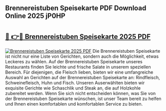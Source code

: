 ## Brennereistuben Speisekarte PDF Download Online 2025 jP0HP

# <h2><a href="http://gce6jf.nevu.top/?p=Brennereistuben+Speisekarte">🔗 👉🔴 Brennereistuben Speisekarte 2025 PDF</a></h2>

[![Brennereistuben Speisekarte 2025 PDF](https://i.imgur.com/dBaPXMq.png)](http://gce6jf.nevu.top/?p=Brennereistuben+Speisekarte)
Die Brennereistuben Speisekarte ist nicht nur eine Liste von Gerichten, sondern auch die Möglichkeit, etwas Leckeres zu wählen. Auf der Brennereistuben Speisekarte unseres Restaurants finden Sie leichte und frische Salate in unserem speziellen Bereich. Für diejenigen, die Fleisch lieben, bieten wir eine umfangreiche Auswahl an Gerichten auf der Brennereistuben Speisekarte an: Rindfleisch, Schweinefleisch, Huhn und Fisch. Unseren Auserwählten bieten wir exquisite Gerichte wie Schaschlik und Steak an, die auf Holzkohle zubereitet werden. Wenn Sie sich nicht entscheiden können, was Sie von der Brennereistuben Speisekarte wünschen, ist unser Team bereit zu helfen und Ihnen einen komfortablen und komfortablen Service zu bieten.
